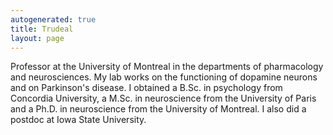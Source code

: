 ```yaml
---
autogenerated: true
title: Trudeal
layout: page
---
```


Professor at the University of Montreal in the departments of
pharmacology and neurosciences. My lab works on the functioning of
dopamine neurons and on Parkinson's disease. I obtained a B.Sc. in
psychology from Concordia University, a M.Sc. in neuroscience from the
University of Paris and a Ph.D. in neuroscience from the University of
Montreal. I also did a postdoc at Iowa State University.
